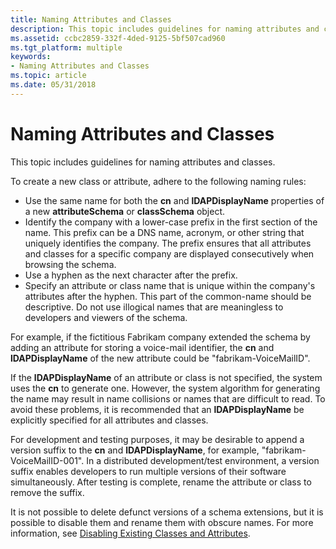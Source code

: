 ```yaml
---
title: Naming Attributes and Classes
description: This topic includes guidelines for naming attributes and classes.
ms.assetid: ccbc2859-332f-4ded-9125-5bf507cad960
ms.tgt_platform: multiple
keywords:
- Naming Attributes and Classes
ms.topic: article
ms.date: 05/31/2018
---
```


# Naming Attributes and Classes

This topic includes guidelines for naming attributes and classes.

To create a new class or attribute, adhere to the following naming rules:

-   Use the same name for both the **cn** and **lDAPDisplayName** properties of a new **attributeSchema** or **classSchema** object.
-   Identify the company with a lower-case prefix in the first section of the name. This prefix can be a DNS name, acronym, or other string that uniquely identifies the company. The prefix ensures that all attributes and classes for a specific company are displayed consecutively when browsing the schema.
-   Use a hyphen as the next character after the prefix.
-   Specify an attribute or class name that is unique within the company's attributes after the hyphen. This part of the common-name should be descriptive. Do not use illogical names that are meaningless to developers and viewers of the schema.

For example, if the fictitious Fabrikam company extended the schema by adding an attribute for storing a voice-mail identifier, the **cn** and **lDAPDisplayName** of the new attribute could be "fabrikam-VoiceMailID".

If the **lDAPDisplayName** of an attribute or class is not specified, the system uses the **cn** to generate one. However, the system algorithm for generating the name may result in name collisions or names that are difficult to read. To avoid these problems, it is recommended that an **lDAPDisplayName** be explicitly specified for all attributes and classes.

For development and testing purposes, it may be desirable to append a version suffix to the **cn** and **lDAPDisplayName**, for example, "fabrikam-VoiceMailID-001". In a distributed development/test environment, a version suffix enables developers to run multiple versions of their software simultaneously. After testing is complete, rename the attribute or class to remove the suffix.

It is not possible to delete defunct versions of a schema extensions, but it is possible to disable them and rename them with obscure names. For more information, see [Disabling Existing Classes and Attributes](disabling-existing-classes-and-attributes.md).

 

 




